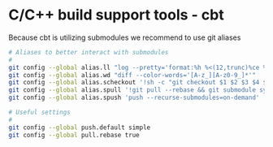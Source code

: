 # C/C++ build support tools - cbt 

Because cbt is utilizing submodules we recommend to use git aliases
 
```bash
# Aliases to better interact with submodules
#
git config --global alias.ll "log --pretty='format:%h %<(12,trunc)%ce %cd %s' --date=short"
git config --global alias.wd "diff --color-words='[A-z_][A-z0-9_]*'"
git config --global alias.scheckout '!sh -c "git checkout $1 $2 $3 $4 $5 $6 && git submodule sync --recursive && git submodule update --init"' -
git config --global alias.spull '!git pull --rebase && git submodule sync --recursive && git submodule update --init --rebase --recursive'
git config --global alias.spush 'push --recurse-submodules=on-demand'

# Useful settings
#
git config --global push.default simple
git config --global pull.rebase true
```

